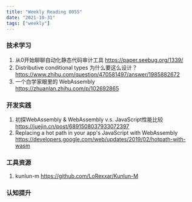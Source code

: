 ```yaml
---
title: "Weekly Reading 0055"
date: "2021-10-31"
tags: ["weekly"]
---
```


### 技术学习
1. 从0开始聊聊自动化静态代码审计工具 https://paper.seebug.org/1339/
2. Distributive conditional types 为什么要这么设计？ https://www.zhihu.com/question/470581497/answer/1985882672
3. 一个白学家眼里的 WebAssembly https://zhuanlan.zhihu.com/p/102692865


### 开发实践
1. 初探WebAssembly & WebAssembly v.s. JavaScript性能比较 https://juejin.cn/post/6891508037933072397
2. Replacing a hot path in your app's JavaScript with WebAssembly  https://developers.google.com/web/updates/2019/02/hotpath-with-wasm

### 工具资源
1. kunlun-m https://github.com/LoRexxar/Kunlun-M

### 认知提升
